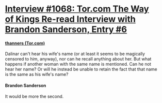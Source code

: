 # [Interview #1068: Tor.com The Way of Kings Re-read Interview with Brandon Sanderson, Entry #6](https://www.theoryland.com/intvmain.php?i=1068#6)

#### [thanners (Tor.com)](http://www.tor.com/blogs/2014/05/the-way-of-kings-reread-epilogue-and-all-that-comes-after#444614)

Dalinar can't hear his wife's name (or at least it seems to be magically censored to him, anyway), nor can he recall anything about her. But what happens if another woman with the same name is mentioned. Can he not hear her name? Or will he instead be unable to retain the fact that that name is the same as his wife's name?

#### Brandon Sanderson

It would be more the second.

